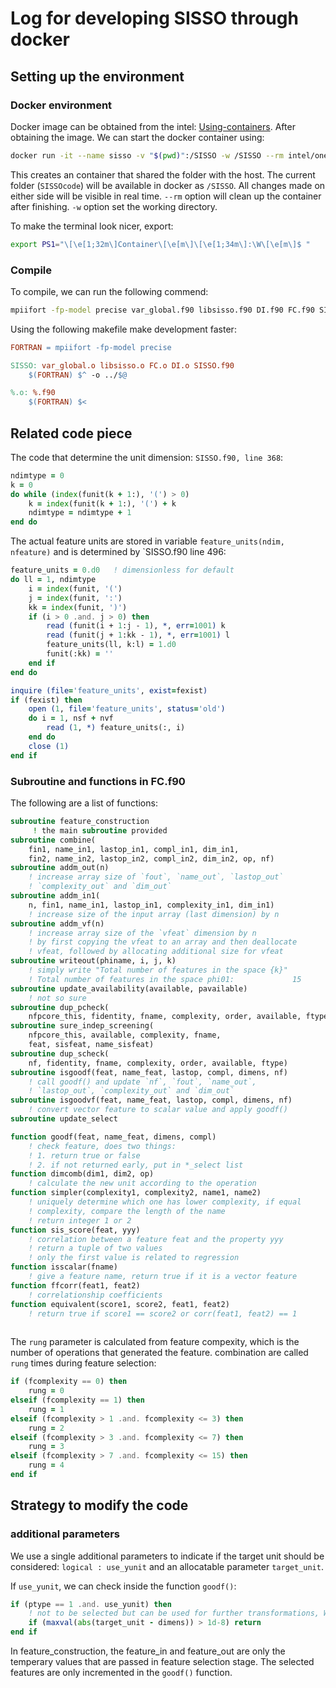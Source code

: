 # Log for developing SISSO through docker

## Setting up the environment

### Docker environment

Docker image can be obtained from the intel: [Using-containers](https://www.intel.com/content/www/us/en/develop/documentation/get-started-with-intel-oneapi-hpc-linux/top/using-containers.html). After obtaining the image. We can start the docker container using:

```bash
docker run -it --name sisso -v "$(pwd)":/SISSO -w /SISSO --rm intel/oneapi-hpckit
```

This creates an container that shared the folder with the host. The current folder (`SISSOcode`) will be available in docker as `/SISSO`. All changes made on either side will be visible in real time. `--rm` option will clean up the container after finishing. `-w` option set the working directory.

To make the terminal look nicer, export:

```bash
export PS1="\[\e[1;32m\]Container\[\e[m\]\[\e[1;34m\]:\W\[\e[m\]$ "
```

### Compile

To compile, we can run the following commend:

```bash
mpiifort -fp-model precise var_global.f90 libsisso.f90 DI.f90 FC.f90 SISSO.f90 -o ../SISSO
```

Using the following makefile make development faster:

```makefile
FORTRAN = mpiifort -fp-model precise

SISSO: var_global.o libsisso.o FC.o DI.o SISSO.f90
    $(FORTRAN) $^ -o ../$@

%.o: %.f90
    $(FORTRAN) $<
```

## Related code piece

The code that determine the unit dimension: `SISSO.f90, line 368`:

```fortran
ndimtype = 0
k = 0
do while (index(funit(k + 1:), '(') > 0)
    k = index(funit(k + 1:), '(') + k
    ndimtype = ndimtype + 1
end do
```

The actual feature units are stored in variable `feature_units(ndim, nfeature)` and is determined by `SISSO.f90 line 496:

```fortran
feature_units = 0.d0   ! dimensionless for default
do ll = 1, ndimtype
    i = index(funit, '(')
    j = index(funit, ':')
    kk = index(funit, ')')
    if (i > 0 .and. j > 0) then
        read (funit(i + 1:j - 1), *, err=1001) k
        read (funit(j + 1:kk - 1), *, err=1001) l
        feature_units(ll, k:l) = 1.d0
        funit(:kk) = ''
    end if
end do

inquire (file='feature_units', exist=fexist)
if (fexist) then
    open (1, file='feature_units', status='old')
    do i = 1, nsf + nvf
        read (1, *) feature_units(:, i)
    end do
    close (1)
end if
```

### Subroutine and functions in FC.f90

The following are a list of functions:

```fortran
subroutine feature_construction
     ! the main subroutine provided
subroutine combine(
    fin1, name_in1, lastop_in1, compl_in1, dim_in1, 
    fin2, name_in2, lastop_in2, compl_in2, dim_in2, op, nf)
subroutine addm_out(n)
    ! increase array size of `fout`, `name_out`, `lastop_out`
    ! `complexity_out` and `dim_out`
subroutine addm_in1(
    n, fin1, name_in1, lastop_in1, complexity_in1, dim_in1)
    ! increase size of the input array (last dimension) by n
subroutine addm_vf(n)
    ! increase array size of the `vfeat` dimension by n
    ! by first copying the vfeat to an array and then deallocate 
    ! vfeat, followed by allocating additional size for vfeat
subroutine writeout(phiname, i, j, k)
    ! simply write "Total number of features in the space {k}"
    ! Total number of features in the space phi01:             15
subroutine update_availability(available, pavailable)
    ! not so sure
subroutine dup_pcheck(
    nfpcore_this, fidentity, fname, complexity, order, available, ftype)
subroutine sure_indep_screening(
    nfpcore_this, available, complexity, fname, 
    feat, sisfeat, name_sisfeat)
subroutine dup_scheck(
    nf, fidentity, fname, complexity, order, available, ftype)
subroutine isgoodf(feat, name_feat, lastop, compl, dimens, nf)
    ! call goodf() and update `nf`, `fout`, `name_out`, 
    ! `lastop_out`, `complexity_out` and `dim_out`
subroutine isgoodvf(feat, name_feat, lastop, compl, dimens, nf)
    ! convert vector feature to scalar value and apply goodf()
subroutine update_select

function goodf(feat, name_feat, dimens, compl)
    ! check feature, does two things:
    ! 1. return true or false
    ! 2. if not returned early, put in *_select list
function dimcomb(dim1, dim2, op)
    ! calculate the new unit according to the operation
function simpler(complexity1, complexity2, name1, name2)
    ! uniquely determine which one has lower complexity, if equal 
    ! complexity, compare the length of the name
    ! return integer 1 or 2
function sis_score(feat, yyy)
    ! correlation between a feature feat and the property yyy
    ! return a tuple of two values
    ! only the first value is related to regression
function isscalar(fname)
    ! give a feature name, return true if it is a vector feature
function ffcorr(feat1, feat2)
    ! correlationship coefficients
function equivalent(score1, score2, feat1, feat2)
    ! return true if score1 == score2 or corr(feat1, feat2) == 1
    
```

The `rung` parameter is calculated from feature compexity, which is the number of operations that generated the feature. combination are called `rung` times during feature selection:

```fortran
if (fcomplexity == 0) then
    rung = 0
elseif (fcomplexity == 1) then
    rung = 1
elseif (fcomplexity > 1 .and. fcomplexity <= 3) then
    rung = 2
elseif (fcomplexity > 3 .and. fcomplexity <= 7) then
    rung = 3
elseif (fcomplexity > 7 .and. fcomplexity <= 15) then
    rung = 4
end if
```

## Strategy to modify the code

### additional parameters

We use a single additional parameters to indicate if the target unit should be considered: `logical : use_yunit` and an allocatable parameter `target_unit`.

If `use_yunit`, we can check inside the function `goodf()`:

```fortran
if (ptype == 1 .and. use_yunit) then
    ! not to be selected but can be used for further transformations, WH
    if (maxval(abs(target_unit - dimens)) > 1d-8) return
end if 
```

In feature_construction, the feature_in and feature_out are only the temperary values that are passed in feature selection stage. The selected features are only incremented in the `goodf()` function.